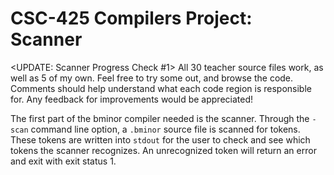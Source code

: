# CSC-425 Compilers Project: Scanner

<UPDATE: Scanner Progress Check #1>
All 30 teacher source files work, as well as 5 of my own. Feel free to try some out, and browse the code. Comments should help understand what each code region is responsible for. Any feedback for improvements would be appreciated!

The first part of the bminor compiler needed is the scanner. Through the `-scan` command line option, a `.bminor` source file is scanned for tokens. These tokens are written into `stdout` for the user to check and see which tokens the scanner recognizes. An unrecognized token will return an error and exit with exit status 1.

